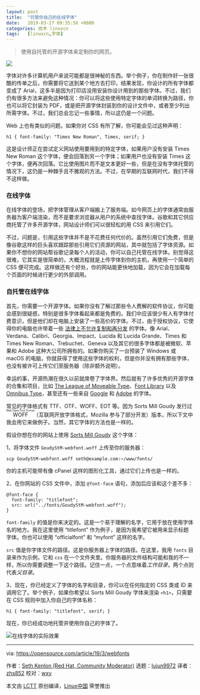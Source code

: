 ```yaml
---
layout: post
title:	"托管你自己的在线字体"
date:	2019-03-27 09:35:56 +0800 
categories:	技术 linuxcn 
tags:	[linuxcn,字体]
---
```




> 
> 使用自托管的开源字体来定制你的网页。
> 
> 
> 


![](/Asserts/Images//attachment/album/201903/27/093535ixx22d5xs7dbpmrs.jpg)


字体对许多计算机用户来说可能都是很神秘的东西。举个例子，你在制作好一张很酷的传单之后，你需要将它送到某个地方去打印，结果发现，你设计的所有字体都变成了 Arial，这多半是因为打印店没用安装你设计用到的那些字体。不过，我们仍有很多方法来避免这种情况：你可以将这些使用特定字体的单词转换为路径，你也可以将它封装为 PDF，或是把开源字体封装到你的设计文件中，或者至少列出所需字体。不过，我们总会忘记一些事情，所以这仍是一个问题。


Web 上也有类似的问题。如果你对 CSS 有所了解，你可能会见过这种声明：



```
h1 { font-family: "Times New Roman", Times, serif; }
```

这是设计师正在尝试定义网站使用要用到的特定字体，如果用户没有安装 Times New Roman 这个字体，便会回落到另一个字体；如果用户也没有安装 Times 这个字体，便再次回落。它比使用图片而不是文本更好一些，但是在没有字体托管的情况下，这仍是一种棘手且不雅观的方法。不过，在早期的互联网时代，我们不得不这样做。


### 在线字体


在线字体的登场，把字体管理从客户端搬上了服务端。如今网页上的字体通常由服务器为客户端渲染，而不是要求浏览器从用户的系统中查找字体。谷歌和其它供应商托管了许多开源字体，网站设计师们可以很轻松的用 CSS 来引用它们。


不过，问题是，引用这些字体并不是不花费任何代价的。虽然引用它们免费，但是像谷歌这样的巨头喜欢跟踪那些引用它们资源的网站，其中就包括了字体资源。如果你不想你的网站帮谷歌记录每个人的活动，你可以自己托管在线字体。别觉得这很难，它其实是很简单的，大概流程就是上传字体到你的主机，再使用一个简单的 CSS 便可完成。这样做还有个好处，你的网站能更快地加载，因为它会在加载每个页面的时候进行更少的外部调用。


### 自托管在线字体


首先，你需要一个开源字体。如果你没有了解过那些令人费解的软件协议，你可能会感到很疑惑，特别是很多字体看起来都是免费的。我们中应该很少有人有字体付费意识，但是他们却在电脑上安装了一些高价的字体。不过，由于授权协议，它使得你的电脑也许带着一些 [法律上不允许复制和再分发](https://docs.microsoft.com/en-us/typography/fonts/font-faq) 的字体。像 Arial、Verdana、Calibri、Georgia、Impact、Lucida 和 Lucida Grande、Times 和 Times New Roman、Trebuchet、Geneva 以及其它的很多字体都是被微软、苹果和 Adobe 这种大公司所拥有的。如果你购买了一台预装了 Windows 或 macOS 的电脑，你就获得了使用这些字体的权利，但是你并没有拥有那些字体，也没有被许可上传它们至服务器（除非额外说明）。


幸运的事，开源热潮在很久以前就席卷了字体界。然后就有了许多优秀的开源字体的合集和项目，比如 [The League of Moveable Type](https://www.theleagueofmoveabletype.com/)、[Font Library](https://fontlibrary.org/) 以及 [Omnibus Type](https://www.omnibus-type.com)，甚至还有一些来自 [Google](https://github.com/googlefonts) 和 [Adobe](https://github.com/adobe-fonts) 的字体。


常见的字体格式有 TTF、OTF、WOFF、EOT 等。因为 Sorts Mill Goudy 发行过 <ruby> WOFF <rt>  Web Open Font Format </rt></ruby>（互联网开放字体格式，Mozilla 参与了部分开发）版本，所以下文中我会用它来做例子。当然，其它字体的方法也是一样的。


假设你想在你的网站上使用 [Sorts Mill Goudy](https://www.theleagueofmoveabletype.com/sorts-mill-goudy) 这个字体：


1、将字体文件 `GoudyStM-webfont.woff` 上传至你的服务器：



```
scp GoudyStM-webfont.woff seth@example.com:~/www/fonts/
```

你的主机可能带有像 cPanel 这样的图形化工具，通过它们上传也是一样的。


2、在你网站的 CSS 文件中，添加 `@font-face` 语句，添加后应该和这个差不多：



```
@font-face { 
  font-family: "titlefont";
  src: url("../fonts/GoudyStM-webfont.woff"); 
}
```

`font-family` 的值是你来决定的。这是一个易于理解的名字，它用于放在使用字体名的地方。我在这里使用 “titlefont” 作为例子，是因为我希望它被用来显示标题字体。你也可以使用 “officialfont” 和 “myfont” 这样的名字。


`src` 值是你字体文件的路径。这是你服务器上字体的路径。在这里，我用 `fonts` 目录来作为示例，它和 `css` 在一个文件夹里。你服务器的文件结构可能和我的不一样，所以你需要调整一下这个路径。记住一点，一个点意味着*工作目录*，两个点则代表*父目录*。


3、现在，你已经定义了字体的名字和目录，你可以在任何指定的 CSS 类或 ID 来调用它了。举个例子，如果你希望以 Sorts Mill Goudy 字体来渲染 `<h1>`，只需要在 CSS 规则中加入你自己的字体名称：



```
h1 { font-family: "titlefont", serif; }
```

现在，你已经成功地托管并使用你自己的字体了。


![在线字体的实际效果](/Asserts/Images//attachment/album/201903/27/093600qvewerziqeipyzvj.jpg "Web fonts on a website")




---


via: <https://opensource.com/article/19/3/webfonts>


作者：[Seth Kenlon (Red Hat, Community Moderator)](https://opensource.com/users/seth) 选题：[lujun9972](https://github.com/lujun9972) 译者：[zhs852](https://github.com/zhs852) 校对：[wxy](https://github.com/wxy)


本文由 [LCTT](https://github.com/LCTT/TranslateProject) 原创编译，[Linux中国](https://linux.cn/) 荣誉推出
